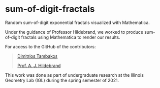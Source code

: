 # sum-of-digit-fractals
Random sum-of-digit exponential fractals visualized with Mathematica. 

Under the guidance of Professor Hildebrand, we worked to produce sum-of-digit fractals using Mathematica to render our results. 

For access to the GitHub of the contributors:

> [Dimitrios Tambakos](https://github.com/dtt2)
> 
> [Prof. A. J. Hildebrand](https://github.com/ajhildebrand)

This work was done as part of undergraduate research at the Illinois Geometry Lab (IGL) during the spring semester of 2021.
